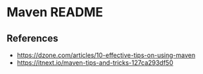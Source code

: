 # Maven README




## References

* https://dzone.com/articles/10-effective-tips-on-using-maven
* https://itnext.io/maven-tips-and-tricks-127ca293df50
